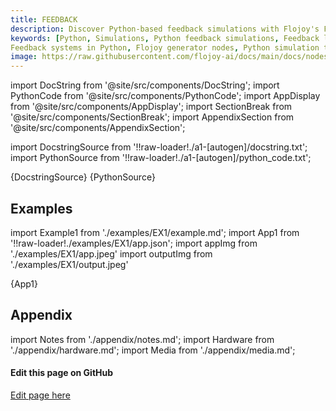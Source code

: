 ```yaml
---
title: FEEDBACK
description: Discover Python-based feedback simulations with Flojoy's FEEDBACK node. It captures the result of the specified node ID. If the result is not found, it passes the result of the parent node.
keywords: [Python, Simulations, Python feedback simulations, Feedback loop,
Feedback systems in Python, Flojoy generator nodes, Python simulation tools, Feedback modeling examples, Dynamic feedback simulations, Python simulation, Feedback loop generation, Python simulation techniques, Dynamic system modeling in Python]
image: https://raw.githubusercontent.com/flojoy-ai/docs/main/docs/nodes/GENERATORS/SIMULATIONS/FEEDBACK/examples/EX1/output.jpeg
---
```


[//]: # (Custom component imports)

import DocString from '@site/src/components/DocString';
import PythonCode from '@site/src/components/PythonCode';
import AppDisplay from '@site/src/components/AppDisplay';
import SectionBreak from '@site/src/components/SectionBreak';
import AppendixSection from '@site/src/components/AppendixSection';

[//]: # (Docstring)

import DocstringSource from '!!raw-loader!./a1-[autogen]/docstring.txt';
import PythonSource from '!!raw-loader!./a1-[autogen]/python_code.txt';

<DocString>{DocstringSource}</DocString>
<PythonCode GLink='GENERATORS/SIMULATIONS/FEEDBACK/FEEDBACK.py'>{PythonSource}</PythonCode>

<SectionBreak />

[//]: # (Examples)

## Examples

import Example1 from './examples/EX1/example.md';
import App1 from '!!raw-loader!./examples/EX1/app.json';
import appImg from './examples/EX1/app.jpeg'
import outputImg from './examples/EX1/output.jpeg'

<AppDisplay 
    nodeLabel='FEEDBACK'
    appImg={appImg}
    outputImg={outputImg}
    >
    {App1}
</AppDisplay>

<Example1 />

<SectionBreak />

[//]: # (Appendix)

## Appendix

import Notes from './appendix/notes.md';
import Hardware from './appendix/hardware.md';
import Media from './appendix/media.md';

<AppendixSection index={0} folderPath='nodes/GENERATORS/SIMULATIONS/FEEDBACK/appendix/'><Notes /></AppendixSection>
<AppendixSection index={1} folderPath='nodes/GENERATORS/SIMULATIONS/FEEDBACK/appendix/'><Hardware /></AppendixSection>
<AppendixSection index={2} folderPath='nodes/GENERATORS/SIMULATIONS/FEEDBACK/appendix/'><Media /></AppendixSection>

<SectionBreak />

[//]: # (Edit page on GitHub)

#### Edit this page on GitHub

[Edit page here](https://github.com/flojoy-ai/docs/tree/main/docs/nodes/GENERATORS/SIMULATIONS/FEEDBACK)
